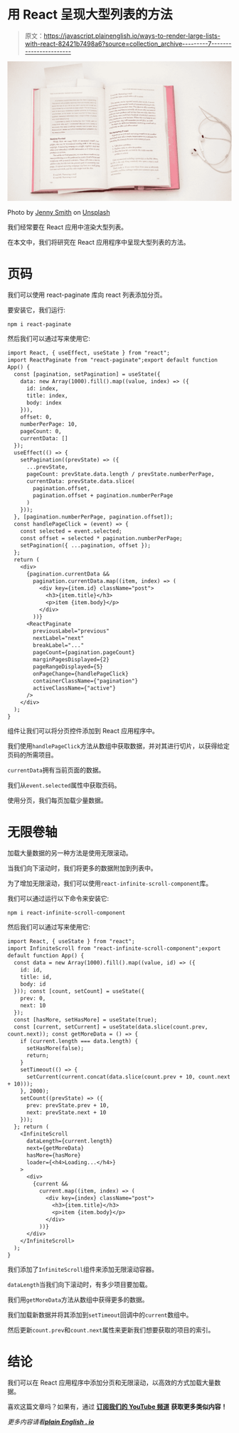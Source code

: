 # 用 React 呈现大型列表的方法

> 原文：<https://javascript.plainenglish.io/ways-to-render-large-lists-with-react-82421b7498a6?source=collection_archive---------7----------------------->

![](img/731be3cfe1c0b67661018238678175af.png)

Photo by [Jenny Smith](https://unsplash.com/@chasingafterdear?utm_source=medium&utm_medium=referral) on [Unsplash](https://unsplash.com?utm_source=medium&utm_medium=referral)

我们经常要在 React 应用中渲染大型列表。

在本文中，我们将研究在 React 应用程序中呈现大型列表的方法。

# 页码

我们可以使用 react-paginate 库向 react 列表添加分页。

要安装它，我们运行:

```
npm i react-paginate
```

然后我们可以通过写来使用它:

```
import React, { useEffect, useState } from "react";
import ReactPaginate from "react-paginate";export default function App() {
  const [pagination, setPagination] = useState({
    data: new Array(1000).fill().map((value, index) => ({
      id: index,
      title: index,
      body: index
    })),
    offset: 0,
    numberPerPage: 10,
    pageCount: 0,
    currentData: []
  });
  useEffect(() => {
    setPagination((prevState) => ({
      ...prevState,
      pageCount: prevState.data.length / prevState.numberPerPage,
      currentData: prevState.data.slice(
        pagination.offset,
        pagination.offset + pagination.numberPerPage
      )
    }));
  }, [pagination.numberPerPage, pagination.offset]);
  const handlePageClick = (event) => {
    const selected = event.selected;
    const offset = selected * pagination.numberPerPage;
    setPagination({ ...pagination, offset });
  };
  return (
    <div>
      {pagination.currentData &&
        pagination.currentData.map((item, index) => (
          <div key={item.id} className="post">
            <h3>{item.title}</h3>
            <p>item {item.body}</p>
          </div>
        ))}
      <ReactPaginate
        previousLabel="previous"
        nextLabel="next"
        breakLabel="..."
        pageCount={pagination.pageCount}
        marginPagesDisplayed={2}
        pageRangeDisplayed={5}
        onPageChange={handlePageClick}
        containerClassName={"pagination"}
        activeClassName={"active"}
      />
    </div>
  );
}
```

组件让我们可以将分页控件添加到 React 应用程序中。

我们使用`handlePageClick`方法从数组中获取数据，并对其进行切片，以获得给定页码的所需项目。

`currentData`拥有当前页面的数据。

我们从`event.selected`属性中获取页码。

使用分页，我们每页加载少量数据。

# 无限卷轴

加载大量数据的另一种方法是使用无限滚动。

当我们向下滚动时，我们将更多的数据附加到列表中。

为了增加无限滚动，我们可以使用`react-infinite-scroll-component`库。

我们可以通过运行以下命令来安装它:

```
npm i react-infinite-scroll-component
```

然后我们可以通过写来使用它:

```
import React, { useState } from "react";
import InfiniteScroll from "react-infinite-scroll-component";export default function App() {
  const data = new Array(1000).fill().map((value, id) => ({
    id: id,
    title: id,
    body: id
  })); const [count, setCount] = useState({
    prev: 0,
    next: 10
  });
  const [hasMore, setHasMore] = useState(true);
  const [current, setCurrent] = useState(data.slice(count.prev, count.next)); const getMoreData = () => {
    if (current.length === data.length) {
      setHasMore(false);
      return;
    }
    setTimeout(() => {
      setCurrent(current.concat(data.slice(count.prev + 10, count.next + 10)));
    }, 2000);
    setCount((prevState) => ({
      prev: prevState.prev + 10,
      next: prevState.next + 10
    }));
  }; return (
    <InfiniteScroll
      dataLength={current.length}
      next={getMoreData}
      hasMore={hasMore}
      loader={<h4>Loading...</h4>}
    >
      <div>
        {current &&
          current.map((item, index) => (
            <div key={index} className="post">
              <h3>{item.title}</h3>
              <p>item {item.body}</p>
            </div>
          ))}
      </div>
    </InfiniteScroll>
  );
}
```

我们添加了`InfiniteScroll`组件来添加无限滚动容器。

`dataLength`当我们向下滚动时，有多少项目要加载。

我们用`getMoreData`方法从数组中获得更多的数据。

我们加载新数据并将其添加到`setTimeout`回调中的`current`数组中。

然后更新`count.prev`和`count.next`属性来更新我们想要获取的项目的索引。

# 结论

我们可以在 React 应用程序中添加分页和无限滚动，以高效的方式加载大量数据。

喜欢这篇文章吗？如果有，通过 [**订阅我们的 YouTube 频道**](https://www.youtube.com/channel/UCtipWUghju290NWcn8jhyAw?sub_confirmation=true) **获取更多类似内容！**

*更多内容请看*[***plain English . io***](https://plainenglish.io/)